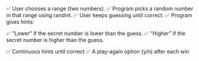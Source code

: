 ✅ User chooses a range (two numbers).
✅ Program picks a random number in that range using randint.
✅ User keeps guessing until correct.
✅ Program gives hints:

✅ “Lower” if the secret number is lower than the guess.
✅ “Higher” if the secret number is higher than the guess.
  
✅ Continuous hints until correct
✅ A play-again option (y/n) after each win
